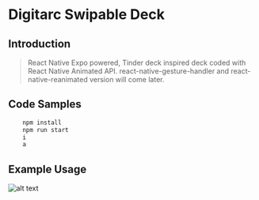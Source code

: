 # Digitarc Swipable Deck

## Introduction

> React Native Expo powered, Tinder deck inspired deck coded with React Native Animated API. react-native-gesture-handler and react-native-reanimated version will come later.

## Code Samples

```bash
    npm install
    npm run start
    i
    a
```



## Example Usage

![alt text](https://github.com/DigitArc/reactNativeSwiperDeck/blob/master/app-gif.gif)
